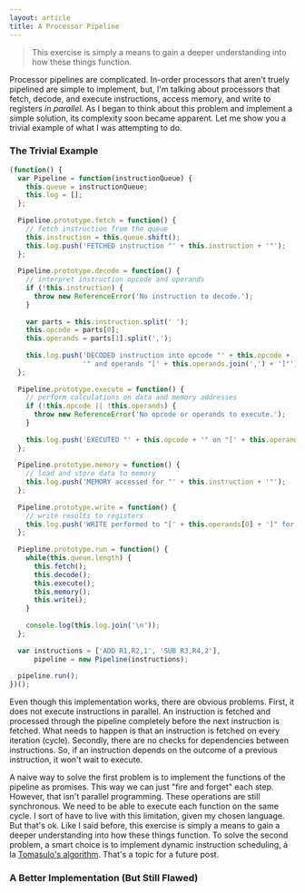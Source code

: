 ```yaml
---
layout: article
title: A Processor Pipeline
---
```


> This exercise is simply a means to gain a deeper understanding into how these things function.

Processor pipelines are complicated. In-order processors that aren't truely pipelined are simple to implement, but, I'm talking about
processors that fetch, decode, and execute instructions, access memory, and write to registers *in parallel*. As I began to think about this problem and implement a simple solution, its complexity soon became apparent. Let me show you a trivial example of what I was attempting to do.

### The Trivial Example

```javascript
(function() {
  var Pipeline = function(instructionQueue) {
    this.queue = instructionQueue;
    this.log = [];
  };
  
  Pipeline.prototype.fetch = function() {
    // fetch instruction from the queue
    this.instruction = this.queue.shift();
    this.log.push('FETCHED instruction "' + this.instruction + '"');
  };
  
  Pipeline.prototype.decode = function() {
    // interpret instruction opcode and operands
    if (!this.instruction) {
      throw new ReferenceError('No instruction to decode.');
    }
    
    var parts = this.instruction.split(' ');
    this.opcode = parts[0];
    this.operands = parts[1].split(',');
    
    this.log.push('DECODED instruction into opcode "' + this.opcode + 
                  '" and operands "[' + this.operands.join(',') + ']"');
  };
  
  Pipeline.prototype.execute = function() {
    // perform calculations on data and memory addresses
    if (!this.opcode || !this.operands) {
      throw new ReferenceError('No opcode or operands to execute.');
    }
    
    this.log.push('EXECUTED "' + this.opcode + '" on "[' + this.operands.slice(1).join(',') + ']"');
  };
  
  Pipeline.prototype.memory = function() {
    // load and store data to memory
    this.log.push('MEMORY accessed for "' + this.instruction + '"');
  };
  
  Pipeline.prototype.write = function() {
    // write results to registers
    this.log.push('WRITE performed to "[' + this.operands[0] + ']" for "' + this.instruction + '"');
  };
  
  Piepline.prototype.run = function() {
    while(this.queue.length) {
      this.fetch();
      this.decode();
      this.execute();
      this.memory();
      this.write();
    }
    
    console.log(this.log.join('\n'));
  };
  
  var instructions = ['ADD R1,R2,1', 'SUB R3,R4,2'],
      pipeline = new Pipeline(instructions);
      
  pipeline.run();
})();
```

Even though this implementation works, there are obvious problems. First, it does not execute instructions in parallel. An instruction is fetched and processed through the pipeline completely before the next instruction is fetched. What needs to happen is that an
instruction is fetched on every iteration (cycle). Secondly, there are no checks for dependencies between instructions. So, if an
instruction depends on the outcome of a previous instruction, it won't wait to execute.

A naive way to solve the first problem is to implement the functions of the pipeline as promises. This way we can just "fire and 
forget" each step. However, that isn't parallel programming. These operations are still synchronous. We need to be able to execute
each function on the same cycle. I sort of have to live with this limitation, given my chosen language. But that's ok. Like I said
before, this exercise is simply a means to gain a deeper understanding into how these things function. To solve the second problem, a 
smart choice is to implement dynamic instruction scheduling, &aacute; la [Tomasulo's 
algorithm](https://en.wikipedia.org/wiki/Tomasulo_algorithm). That's a topic for a future post.

### A Better Implementation (But Still Flawed)
